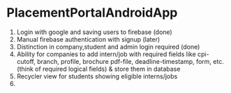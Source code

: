 # PlacementPortalAndroidApp

1. Login with google and saving users to firebase (done)
2. Manual firebase authentication with signup (later)
3. Distinction in company,student and admin login required (done)
4. Ability for companies to add intern/job with required fields like cpi-cutoff, branch, profile, brochure pdf-file, deadline-timestamp, form, etc. (think of required logical fields) & store them in database 
5. Recycler view for students showing eligible interns/jobs
6. 
